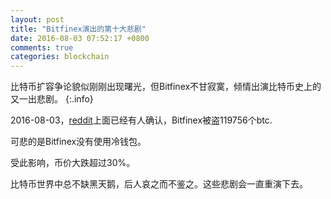 ```yaml
---
layout: post
title: "Bitfinex演出的第十大悲剧"
date: 2016-08-03 07:52:17 +0800
comments: true
categories: blockchain
---
```


比特币扩容争论貌似刚刚出现曙光，但Bitfinex不甘寂寞，倾情出演比特币史上的又一出悲剧。
{:.info}

<!-- more -->

2016-08-03，[reddit](https://www.reddit.com/r/Bitcoin/comments/4vupa6/p2shinfo_shows_movement_out_of_multisig_wallets/d61oe33)上面已经有人确认，Bitfinex被盗119756个btc.

可悲的是Bitfinex没有使用冷钱包。


受此影响，币价大跌超过30%。

比特币世界中总不缺黑天鹅，后人哀之而不鉴之。这些悲剧会一直重演下去。
